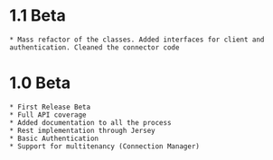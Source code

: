 1.1 Beta
========
	* Mass refactor of the classes. Added interfaces for client and authentication. Cleaned the connector code

1.0 Beta
========
    * First Release Beta
    * Full API coverage
    * Added documentation to all the process
    * Rest implementation through Jersey
    * Basic Authentication
    * Support for multitenancy (Connection Manager)